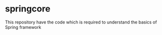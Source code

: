 # springcore
This repository have the code which is required to understand the basics of Spring framework
